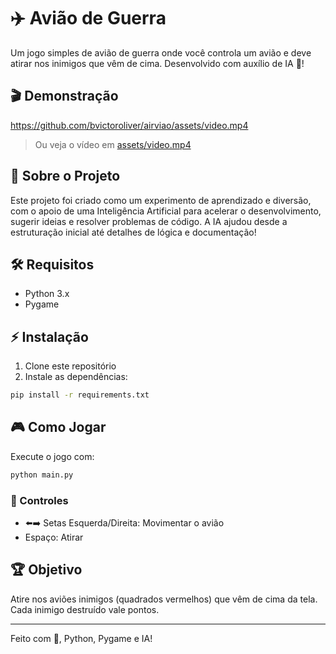 # ✈️ Avião de Guerra

Um jogo simples de avião de guerra onde você controla um avião e deve atirar nos inimigos que vêm de cima. Desenvolvido com auxílio de IA 🤖!

## 🎬 Demonstração

https://github.com/bvictoroliver/airviao/assets/video.mp4

> Ou veja o vídeo em [assets/video.mp4](assets/video.mp4)

## 🚀 Sobre o Projeto

Este projeto foi criado como um experimento de aprendizado e diversão, com o apoio de uma Inteligência Artificial para acelerar o desenvolvimento, sugerir ideias e resolver problemas de código. A IA ajudou desde a estruturação inicial até detalhes de lógica e documentação!

## 🛠️ Requisitos

- Python 3.x
- Pygame

## ⚡ Instalação

1. Clone este repositório
2. Instale as dependências:
```bash
pip install -r requirements.txt
```

## 🎮 Como Jogar

Execute o jogo com:
```bash
python main.py
```

### 🎯 Controles
- ⬅️➡️ Setas Esquerda/Direita: Movimentar o avião
- Espaço: Atirar

## 🏆 Objetivo
Atire nos aviões inimigos (quadrados vermelhos) que vêm de cima da tela. Cada inimigo destruído vale pontos. 

---

Feito com 💙, Python, Pygame e IA! 